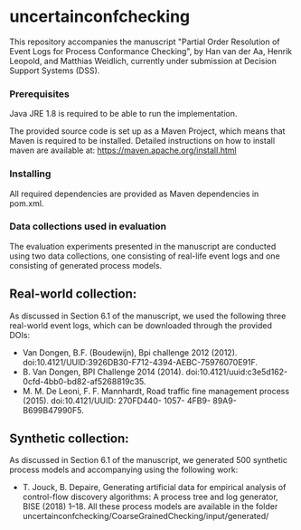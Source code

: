 # uncertainconfchecking

This repository accompanies the manuscript "Partial Order Resolution of Event Logs for Process Conformance Checking", by Han van der Aa, Henrik Leopold, and Matthias Weidlich, currently under submission at Decision Support Systems (DSS).

### Prerequisites

Java JRE 1.8 is required to be able to run the implementation.

The provided source code is set up as a Maven Project, which means that Maven is required to be installed. Detailed instructions on how to install maven are available at: https://maven.apache.org/install.html

### Installing

All required dependencies are provided as Maven dependencies in pom.xml.

### Data collections used in evaluation

The evaluation experiments presented in the manuscript are conducted using two data collections, one consisting of real-life event logs and one consisting of generated process models.

## Real-world collection:
As discussed in Section 6.1 of the manuscript, we used the following three real-world event logs, which can be downloaded through the provided DOIs:
- Van Dongen, B.F. (Boudewijn), Bpi challenge 2012 (2012). doi:10.4121/UUID:3926DB30-F712-4394-AEBC-75976070E91F.
- B. Van Dongen, BPI Challenge 2014 (2014). doi:10.4121/uuid:c3e5d162-0cfd-4bb0-bd82-af5268819c35.
- M. M. De Leoni, F. F. Mannhardt, Road traffic fine management process (2015). doi:10.4121/UUID:
270FD440- 1057- 4FB9- 89A9- B699B47990F5.

## Synthetic collection:
As discussed in Section 6.1 of the manuscript, we generated 500 synthetic process models and accompanying using the following work:
- T. Jouck, B. Depaire, Generating artificial data for empirical analysis of control-flow discovery algorithms: A process tree
and log generator, BISE (2018) 1–18.
All these process models are available in the folder uncertainconfchecking/CoarseGrainedChecking/input/generated/
